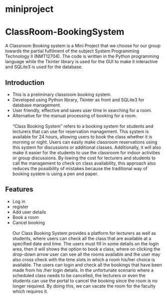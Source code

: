 # miniproject
# ClassRoom-BookingSystem
A Classroom Booking system is a Mini Project that we choose for our group towards the partial fulfilment of the subject System Programming Technology II (NMT12704). The code is written in the Python programming language while the Tkinter library is used for the GUI to make it interactive and SQLite3 is used for the database.<br/>
## Introduction
* This is a preliminary classroom booking system.<br/>
* Developed using Python library, Tkinter as front and SQLite3 for database management.<br/>
* User friendly, effective and saves user time in searching for a room.<br/>
* Alternative for the manual processing of booking for a room.<br/>
<br/>“Class Booking System” refers to a booking system for students and lecturers that can use for reservation management. This system is available for 24 hours, allowing users to book the class whether it is morning or night. Users can easily make classroom reservations using this system for discussions or additional classes. Additionally, it will also make it easier for the students to use the classroom for indoor activities or group discussions. By lowing the cost for lecturers and students to call the management to check on class availability, this approach also reduces the possibility of mistakes because the traditional way of booking system is using a pen and paper. <br/>
## Features
* Log in
* register
* Add user details
* Book a room
* Cancel booking <br/>
<br/>Our Class Booking System provides a platform for lecturers as well as students, where users can check all the class that are available at a specified date and time. The users must fill in some details on the login area, then it will shows the option to book a class, where on clicking the drop-down arrow user can see all the rooms available and the user may also cross check with the time slots in which a room his/her choice is available. The users can login and check all the bookings that have been made from his /her login details. In the unfortunate scenario where a scheduled class needs to be cancelled, the lecturers or even the students can use the portal to cancel the booking since the room is no longer required. By doing this, we can vacate the room for the faculty which requires it.


